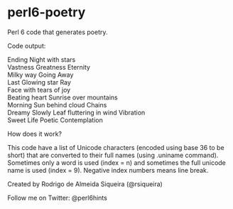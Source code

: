 # perl6-poetry

Perl 6 code that generates poetry.

Code output:

  Ending Night with stars<br>
  Vastness Greatness Eternity<br> 
  Milky way Going Away<br>
  Last Glowing star Ray<br>
  Face with tears of joy<br>
  Beating heart Sunrise over mountains<br>
  Morning Sun behind cloud Chains<br>
  Dreamy Slowly Leaf fluttering in wind Vibration<br>
  Sweet Life Poetic Contemplation<br>


How does it work?

This code have a list of Unicode characters (encoded using base 36 to be short) that
are converted to their full names (using .uniname command).
Sometimes only a word is used (index = n) and sometimes the full unicode name is used (index = 9).
Negative index numbers means line break.

Created by Rodrigo de Almeida Siqueira (@rsiqueira)

Follow me on Twitter: @perl6hints
